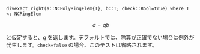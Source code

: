 ```
divexact_right(a::NCPolyRingElem{T}, b::T; check::Bool=true) where T <: NCRingElem
```

$$
a = qb
$$

と仮定すると、$q$ を返します。デフォルトでは、除算が正確でない場合は例外が発生します。`check=false` の場合、このテストは省略されます。
